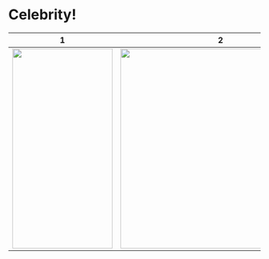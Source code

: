 # Celebrity!

| 1  | 2 |
| ------------- | ------------- |
|<img src="https://github.com/alinaghizadeh71/celebrity/assets/16202692/ed96ca92-b765-4db0-954e-0dc1eb07190b" width="200" height="400"/>|<img src="" height="400"/>|<img src="https://github.com/alinaghizadeh71/celebrity/assets/16202692/55e9bd45-1b14-4039-9d88-31c358324c24" width="200" height="400"/>




